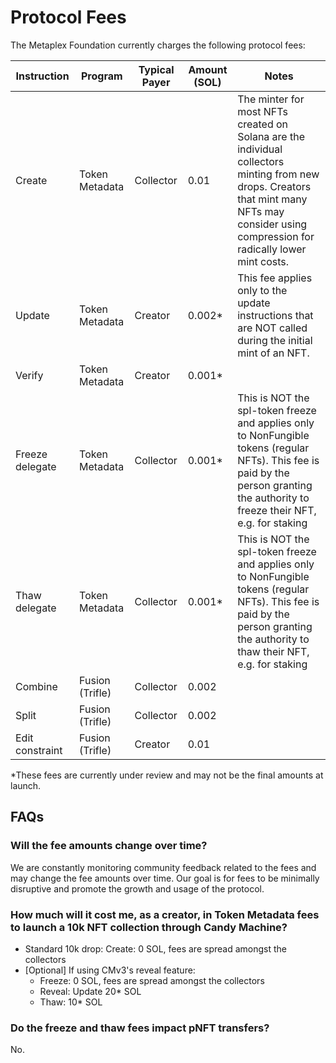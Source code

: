 # Protocol Fees

The Metaplex Foundation currently charges the following protocol fees:

| Instruction       | Program         | Typical Payer   | Amount (SOL) | Notes |
|-------------------|-----------------|---------|--------------|---------|
| Create            | Token Metadata  | Collector  | 0.01         | The minter for most NFTs created on Solana are the individual collectors minting from new drops. Creators that mint many NFTs may consider using compression for radically lower mint costs. |
| Update            | Token Metadata  | Creator | 0.002*       | This fee applies only to the update instructions that are NOT called during the initial mint of an NFT.|
| Verify            | Token Metadata  | Creator | 0.001*       ||
| Freeze delegate   | Token Metadata  | Collector | 0.001*       | This is NOT the spl-token freeze and applies only to NonFungible tokens (regular NFTs). This fee is paid by the person granting the authority to freeze their NFT, e.g. for staking |
| Thaw delegate     | Token Metadata  | Collector | 0.001*       | This is NOT the spl-token freeze and applies only to NonFungible tokens (regular NFTs). This fee is paid by the person granting the authority to thaw their NFT, e.g. for staking |
| Combine           | Fusion (Trifle) | Collector | 0.002        ||
| Split             | Fusion (Trifle) | Collector | 0.002        ||
| Edit constraint   | Fusion (Trifle) | Creator | 0.01         ||

*These fees are currently under review and may not be the final amounts at launch.

## FAQs

### Will the fee amounts change over time?

We are constantly monitoring community feedback related to the fees and may change the fee amounts over time. Our goal is for fees to be minimally disruptive and promote the growth and usage of the protocol.

### How much will it cost me, as a creator, in Token Metadata fees to launch a 10k NFT collection through Candy Machine?

- Standard 10k drop: Create: 0 SOL, fees are spread amongst the collectors
- [Optional] If using CMv3's reveal feature:
  - Freeze: 0 SOL, fees are spread amongst the collectors
  - Reveal: Update 20* SOL
  - Thaw: 10* SOL

### Do the freeze and thaw fees impact pNFT transfers?

No.


